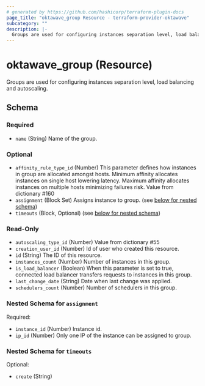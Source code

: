 ```yaml
---
# generated by https://github.com/hashicorp/terraform-plugin-docs
page_title: "oktawave_group Resource - terraform-provider-oktawave"
subcategory: ""
description: |-
  Groups are used for configuring instances separation level, load balancing and autoscaling.
---
```


# oktawave_group (Resource)

Groups are used for configuring instances separation level, load balancing and autoscaling.



<!-- schema generated by tfplugindocs -->
## Schema

### Required

- `name` (String) Name of the group.

### Optional

- `affinity_rule_type_id` (Number) This parameter defines how instances in group are allocated amongst hosts. Minimum affinity allocates instances on single host lowering latency. Maximum affinity allocates instances on multiple hosts minimizing failures risk. Value from dictionary #160
- `assignment` (Block Set) Assigns instance to group. (see [below for nested schema](#nestedblock--assignment))
- `timeouts` (Block, Optional) (see [below for nested schema](#nestedblock--timeouts))

### Read-Only

- `autoscaling_type_id` (Number) Value from dictionary #55
- `creation_user_id` (Number) Id of user who created this resource.
- `id` (String) The ID of this resource.
- `instances_count` (Number) Number of instances in this group.
- `is_load_balancer` (Boolean) When this parameter is set to true, connected load balancer transfers requests to instances in this group.
- `last_change_date` (String) Date when last change was applied.
- `schedulers_count` (Number) Number of schedulers in this group.

<a id="nestedblock--assignment"></a>
### Nested Schema for `assignment`

Required:

- `instance_id` (Number) Instance id.
- `ip_id` (Number) Only one IP of the instance can be assigned to group.


<a id="nestedblock--timeouts"></a>
### Nested Schema for `timeouts`

Optional:

- `create` (String)


